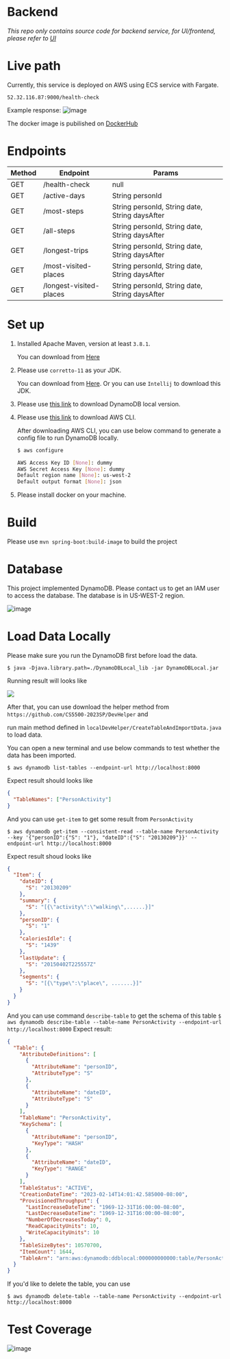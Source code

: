 # Backend

_This repo only contains source code for backend service, for UI/frontend, please refer to [UI](../Frontend/)_

# Live path

Currently, this service is deployed on AWS using ECS service with Fargate.

`52.32.116.87:9000/health-check`

Example response:
![image](https://user-images.githubusercontent.com/83547917/232935615-cb7391ae-bbf1-4225-9d6d-3ab73e99746d.png)

The docker image is pubilished on [DockerHub](https://hub.docker.com/repository/docker/nickwangdockerdev/one-two-three-backend/general)

# Endpoints

| Method | Endpoint                | Params                                         |
| ------ | ----------------------- | ---------------------------------------------- |
| GET    | /health-check           | null                                           |
| GET    | /active-days            | String personId                                |
| GET    | /most-steps             | String personId, String date, String daysAfter |
| GET    | /all-steps              | String personId, String date, String daysAfter |
| GET    | /longest-trips          | String personId, String date, String daysAfter |
| GET    | /most-visited-places    | String personId, String date, String daysAfter |
| GET    | /longest-visited-places | String personId, String date, String daysAfter |

# Set up

1. Installed Apache Maven, version at least `3.8.1`.

   You can download from [Here](https://maven.apache.org/download.cgi)

2. Please use `corretto-11` as your JDK.

   You can download from [Here](https://docs.aws.amazon.com/corretto/latest/corretto-11-ug/downloads-list.html). Or you can use `Intellij` to download this JDK.

3. Please use [this link](https://docs.aws.amazon.com/amazondynamodb/latest/developerguide/DynamoDBLocal.DownloadingAndRunning.html) to download DynamoDB local version.

4. Please use [this link](https://docs.aws.amazon.com/cli/latest/userguide/getting-started-install.html) to download AWS CLI.

   After downloading AWS CLI, you can use below command to generate a config file to run DynamoDB locally.

   ```bash
   $ aws configure

   AWS Access Key ID [None]: dummy
   AWS Secret Access Key [None]: dummy
   Default region name [None]: us-west-2
   Default output format [None]: json
   ```

5. Please install docker on your machine.

# Build

Please use `mvn spring-boot:build-image` to build the project

# Database

This project implemented DynamoDB. Please contact us to get an IAM user to access the database.
The database is in US-WEST-2 region.

![image](https://user-images.githubusercontent.com/83547917/232936625-4725d120-1b56-4a1e-93b1-3b81e8573919.png)

# Load Data Locally

Please make sure you run the DynamoDB first before load the data.

`$ java -Djava.library.path=./DynamoDBLocal_lib -jar DynamoDBLocal.jar`

Running result will looks like

![](C:\Users\nicho\AppData\Roaming\marktext\images\2023-02-13-18-20-17-image.png)

After that, you can use download the helper method from `https://github.com/CS5500-2023SP/DevHelper` and

run main method defined in `localDevHelper/CreateTableAndImportData.java` to load data.

You can open a new terminal and use below commands to test whether the data has been imported.

`$ aws dynamodb list-tables --endpoint-url http://localhost:8000`

Expect result should looks like

```json
{
  "TableNames": ["PersonActivity"]
}
```

And you can use `get-item` to get some result from `PersonActivity`

`$ aws dynamodb get-item --consistent-read --table-name PersonActivity --key '{"personID":{"S": "1"}, "dateID":{"S": "20130209"}}' --endpoint-url http://localhost:8000`

Expect result shoud looks like

```json
{
  "Item": {
    "dateID": {
      "S": "20130209"
    },
    "summary": {
      "S": "[{\"activity\":\"walking\",......}]"
    },
    "personID": {
      "S": "1"
    },
    "caloriesIdle": {
      "S": "1439"
    },
    "lastUpdate": {
      "S": "20150402T225557Z"
    },
    "segments": {
      "S": "[{\"type\":\"place\", .......}]"
    }
  }
}
```

And you can use command `describe-table` to get the schema of this table
`$ aws dynamodb describe-table --table-name PersonActivity --endpoint-url http://localhost:8000`
Expect result:

```json
{
  "Table": {
    "AttributeDefinitions": [
      {
        "AttributeName": "personID",
        "AttributeType": "S"
      },
      {
        "AttributeName": "dateID",
        "AttributeType": "S"
      }
    ],
    "TableName": "PersonActivity",
    "KeySchema": [
      {
        "AttributeName": "personID",
        "KeyType": "HASH"
      },
      {
        "AttributeName": "dateID",
        "KeyType": "RANGE"
      }
    ],
    "TableStatus": "ACTIVE",
    "CreationDateTime": "2023-02-14T14:01:42.585000-08:00",
    "ProvisionedThroughput": {
      "LastIncreaseDateTime": "1969-12-31T16:00:00-08:00",
      "LastDecreaseDateTime": "1969-12-31T16:00:00-08:00",
      "NumberOfDecreasesToday": 0,
      "ReadCapacityUnits": 10,
      "WriteCapacityUnits": 10
    },
    "TableSizeBytes": 10570700,
    "ItemCount": 1644,
    "TableArn": "arn:aws:dynamodb:ddblocal:000000000000:table/PersonActivity"
  }
}
```

If you'd like to delete the table, you can use

`$ aws dynamodb delete-table --table-name PersonActivity --endpoint-url http://localhost:8000`

# Test Coverage

![image](https://user-images.githubusercontent.com/83547917/232936819-6f822446-726a-4430-ba34-f840d756f020.png)

